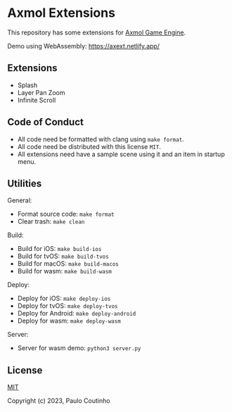 # Axmol Extensions

This repository has some extensions for [Axmol Game Engine](https://github.com/axmolengine/axmol).

Demo using WebAssembly:
https://axext.netlify.app/

## Extensions

- Splash
- Layer Pan Zoom
- Infinite Scroll

## Code of Conduct

- All code need be formatted with clang using `make format`.
- All code need be distributed with this license `MIT`.
- All extensions need have a sample scene using it and an item in startup menu.

## Utilities

General:

- Format source code: `make format`
- Clear trash: `make clean`

Build:

- Build for iOS: `make build-ios`
- Build for tvOS: `make build-tvos`
- Build for macOS: `make build-macos`
- Build for wasm: `make build-wasm`

Deploy:

- Deploy for iOS: `make deploy-ios`
- Deploy for tvOS: `make deploy-tvos`
- Deploy for Android: `make deploy-android`
- Deploy for wasm: `make deploy-wasm`

Server:

- Server for wasm demo: `python3 server.py`

## License

[MIT](http://opensource.org/licenses/MIT)

Copyright (c) 2023, Paulo Coutinho

